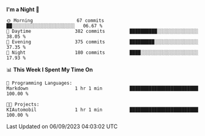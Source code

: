 <!--START_SECTION:waka-->
**I'm a Night 🦉** 

```text
🌞 Morning                67 commits          ██░░░░░░░░░░░░░░░░░░░░░░░   06.67 % 
🌆 Daytime                382 commits         ██████████░░░░░░░░░░░░░░░   38.05 % 
🌃 Evening                375 commits         █████████░░░░░░░░░░░░░░░░   37.35 % 
🌙 Night                  180 commits         ████░░░░░░░░░░░░░░░░░░░░░   17.93 % 
```


📊 **This Week I Spent My Time On** 

```text
💬 Programming Languages: 
Markdown                 1 hr 1 min          █████████████████████████   100.00 % 

🐱‍💻 Projects: 
KIAutomobil              1 hr 1 min          █████████████████████████   100.00 % 
```


 Last Updated on 06/09/2023 04:03:02 UTC
<!--END_SECTION:waka-->
